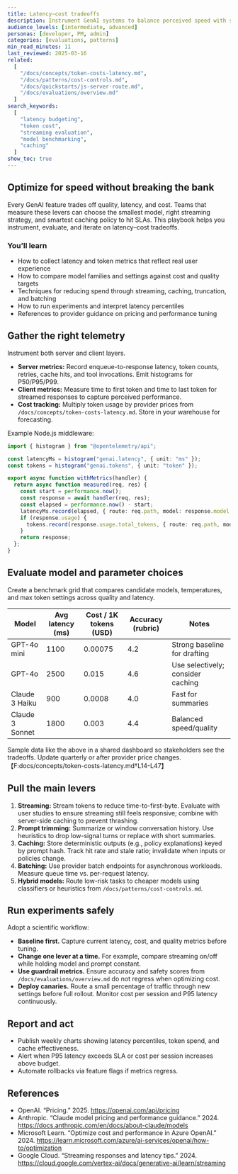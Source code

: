 ```yaml
---
title: Latency–cost tradeoffs
description: Instrument GenAI systems to balance perceived speed with spend using model selection, streaming, caching, and batching.
audience_levels: [intermediate, advanced]
personas: [developer, PM, admin]
categories: [evaluations, patterns]
min_read_minutes: 11
last_reviewed: 2025-03-16
related:
  [
    "/docs/concepts/token-costs-latency.md",
    "/docs/patterns/cost-controls.md",
    "/docs/quickstarts/js-server-route.md",
    "/docs/evaluations/overview.md"
  ]
search_keywords:
  [
    "latency budgeting",
    "token cost",
    "streaming evaluation",
    "model benchmarking",
    "caching"
  ]
show_toc: true
---
```


## Optimize for speed without breaking the bank

Every GenAI feature trades off quality, latency, and cost. Teams that measure these levers can choose the smallest model, right streaming strategy, and smartest caching policy to hit SLAs. This playbook helps you instrument, evaluate, and iterate on latency–cost tradeoffs.

### You’ll learn
- How to collect latency and token metrics that reflect real user experience
- How to compare model families and settings against cost and quality targets
- Techniques for reducing spend through streaming, caching, truncation, and batching
- How to run experiments and interpret latency percentiles
- References to provider guidance on pricing and performance tuning

## Gather the right telemetry

Instrument both server and client layers.

- **Server metrics:** Record enqueue-to-response latency, token counts, retries, cache hits, and tool invocations. Emit histograms for P50/P95/P99.
- **Client metrics:** Measure time to first token and time to last token for streamed responses to capture perceived performance.
- **Cost tracking:** Multiply token usage by provider prices from `/docs/concepts/token-costs-latency.md`. Store in your warehouse for forecasting.

Example Node.js middleware:

```ts
import { histogram } from "@opentelemetry/api";

const latencyMs = histogram("genai.latency", { unit: "ms" });
const tokens = histogram("genai.tokens", { unit: "token" });

export async function withMetrics(handler) {
  return async function measured(req, res) {
    const start = performance.now();
    const response = await handler(req, res);
    const elapsed = performance.now() - start;
    latencyMs.record(elapsed, { route: req.path, model: response.model });
    if (response.usage) {
      tokens.record(response.usage.total_tokens, { route: req.path, model: response.model });
    }
    return response;
  };
}
```

## Evaluate model and parameter choices

Create a benchmark grid that compares candidate models, temperatures, and max token settings across quality and latency.

| Model | Avg latency (ms) | Cost / 1K tokens (USD) | Accuracy (rubric) | Notes |
| --- | --- | --- | --- | --- |
| GPT-4o mini | 1100 | 0.00075 | 4.2 | Strong baseline for drafting |
| GPT-4o | 2500 | 0.015 | 4.6 | Use selectively; consider caching |
| Claude 3 Haiku | 900 | 0.0008 | 4.0 | Fast for summaries |
| Claude 3 Sonnet | 1800 | 0.003 | 4.4 | Balanced speed/quality |

Sample data like the above in a shared dashboard so stakeholders see the tradeoffs. Update quarterly or after provider price changes.【F:docs/concepts/token-costs-latency.md†L14-L47】

## Pull the main levers

1. **Streaming:** Stream tokens to reduce time-to-first-byte. Evaluate with user studies to ensure streaming still feels responsive; combine with server-side caching to prevent thrashing.
2. **Prompt trimming:** Summarize or window conversation history. Use heuristics to drop low-signal turns or replace with short summaries.
3. **Caching:** Store deterministic outputs (e.g., policy explanations) keyed by prompt hash. Track hit rate and stale ratio; invalidate when inputs or policies change.
4. **Batching:** Use provider batch endpoints for asynchronous workloads. Measure queue time vs. per-request latency.
5. **Hybrid models:** Route low-risk tasks to cheaper models using classifiers or heuristics from `/docs/patterns/cost-controls.md`.

## Run experiments safely

Adopt a scientific workflow:

- **Baseline first.** Capture current latency, cost, and quality metrics before tuning.
- **Change one lever at a time.** For example, compare streaming on/off while holding model and prompt constant.
- **Use guardrail metrics.** Ensure accuracy and safety scores from `/docs/evaluations/overview.md` do not regress when optimizing cost.
- **Deploy canaries.** Route a small percentage of traffic through new settings before full rollout. Monitor cost per session and P95 latency continuously.

## Report and act

- Publish weekly charts showing latency percentiles, token spend, and cache effectiveness.
- Alert when P95 latency exceeds SLA or cost per session increases above budget.
- Automate rollbacks via feature flags if metrics regress.

## References

- OpenAI. “Pricing.” 2025. <https://openai.com/api/pricing>
- Anthropic. “Claude model pricing and performance guidance.” 2024. <https://docs.anthropic.com/en/docs/about-claude/models>
- Microsoft Learn. “Optimize cost and performance in Azure OpenAI.” 2024. <https://learn.microsoft.com/azure/ai-services/openai/how-to/optimization>
- Google Cloud. “Streaming responses and latency tips.” 2024. <https://cloud.google.com/vertex-ai/docs/generative-ai/learn/streaming>
